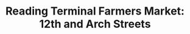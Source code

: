 ---
title: "Reading Terminal Farmers Market: 12th and Arch Streets"
url: /philadelphia/reading-terminal-farmers-market-12th-and-arch-streets/
shop: Hofladen
---